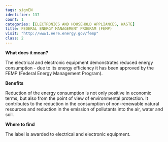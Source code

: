```yaml
---
tags: signEN
identifier: 137
count: 1
categories: [ELECTRONICS AND HOUSEHOLD APPLIANCES, WASTE]
title: FEDERAL ENERGY MANAGEMENT PROGRAM (FEMP)
visit: "http://www1.eere.energy.gov/femp"
class: 2
---
```

**What does it mean?**

The electrical and electronic equipment demonstrates reduced energy consumption - due to its energy efficiency it has been approved by the FEMP (Federal Energy Management Program). 

**Benefits**

Reduction of the energy consumption is not only positive in economic terms, but also from the point of view of environmental protection. It contributes to the reduction in the consumption of non-renewable natural resources and reduction in the emission of pollutants into the air, water and soil.

**Where to find**

The label is awarded to electrical and electronic equipment.